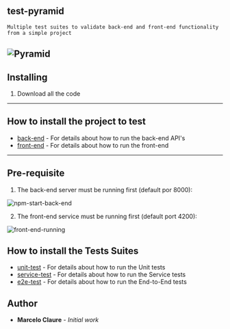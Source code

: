 ## test-pyramid
```
Multiple test suites to validate back-end and front-end functionality from a simple project
```
![Pyramid](https://user-images.githubusercontent.com/24611413/67211292-7c9ae900-f3e8-11e9-8506-25d91f7f3ecf.jpg)
---
## Installing

1. Download all the code
---

## How to install the project to test

* [back-end](https://github.com/mclaure/test-pyramid/tree/master/src/back-end) - For details about how to run the back-end API's 
* [front-end](https://github.com/mclaure/test-pyramid/tree/master/src/front-end) - For details about how to run the front-end 

---
## Pre-requisite
1. The back-end server must be running first (default por 8000):

![npm-start-back-end](https://user-images.githubusercontent.com/24611413/67206646-13af7300-f3e0-11e9-8474-040a7dc4e94d.jpg)

2. The front-end service must be running first (default port 4200):

![front-end-running](https://user-images.githubusercontent.com/24611413/67209810-0d23fa00-f3e6-11e9-8812-2da29c8c6d20.jpg)

## How to install the Tests Suites

* [unit-test](https://github.com/mclaure/test-pyramid/tree/master/test/unit-test) - For details about how to run the Unit tests 
* [service-test](https://github.com/mclaure/test-pyramid/tree/master/test/service-test) - For details about how to run the Service tests
* [e2e-test](https://github.com/mclaure/test-pyramid/tree/master/test/e2e-test) - For details about how to run the End-to-End tests

## Author

* **Marcelo Claure** - *Initial work*

